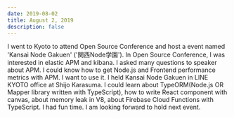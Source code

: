 ```yaml
---
date: 2019-08-02
title: August 2, 2019
description: false
---
```


I went to Kyoto to attend Open Source Conference and host a event named 'Kansai Node Gakuen' ('関西Node学園'). 
In Open Source Conference, I was interested in elastic APM and kibana. I asked many questions to speaker about APM. I could know how to get Node.js and Frontend performance metrics with APM. I want to use it. 
I held Kansai Node Gakuen in LINE KYOTO office at Shijo Karasuma. I could learn about TypeORM(Node.js OR Mapper library written with TypeScript), how to write React component with canvas, about memory leak in V8, about Firebase Cloud Functions with TypeScript. I had fun time. I am looking forward to hold next event.